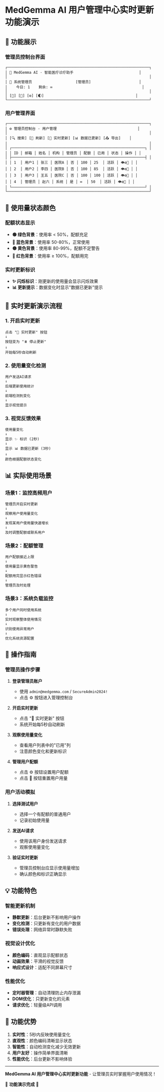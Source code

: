 # MedGemma AI 用户管理中心实时更新功能演示

## 🎯 功能展示

### 管理员控制台界面

```
┌─────────────────────────────────────────────────────────────────┐
│ 🏥 MedGemma AI · 智能医疗诊疗助手                              │
│                                                                 │
│ 👤 系统管理员                    [管理员]                      │
│    今日: 1    剩余: ∞                                         │
│                                                                 │
│ [🔑] [👤] [⚙️] [🌓]                                          │
└─────────────────────────────────────────────────────────────────┘
```

### 用户管理界面

```
┌─────────────────────────────────────────────────────────────────┐
│ ⚙️ 管理员控制台 - 用户管理                                     │
│                                                                 │
│ [🔍 搜索] [🔄 刷新] [🔄 实时更新] [📊 数据已更新] [📤 导出]    │
│                                                                 │
│ ┌─────────────────────────────────────────────────────────────┐ │
│ │ ID │ 邮箱 │ 姓名 │ 机构 │ 管理员 │ 配额 │ 已用 │ 状态 │ 操作 │ │
│ ├─────────────────────────────────────────────────────────────┤ │
│ │ 1  │ 用户1 │ 张三 │ 医院A │ 否 │ 100 │ 25  │ 活跃 │ 👁️⚙️🔄 │ │
│ │ 2  │ 用户2 │ 李四 │ 医院B │ 否 │ 100 │ 85  │ 活跃 │ 👁️⚙️🔄 │ │
│ │ 3  │ 用户3 │ 王五 │ 医院C │ 否 │ 100 │ 100 │ 活跃 │ 👁️⚙️🔄 │ │
│ │ 4  │ 管理员 │ 赵六 │ 系统 │ 是 │ ∞  │ 50  │ 活跃 │ 👁️⚙️🔄 │ │
│ └─────────────────────────────────────────────────────────────┘ │
└─────────────────────────────────────────────────────────────────┘
```

## 🎨 使用量状态颜色

### 配额状态显示
- **🟢 绿色背景**：使用率 < 50%，配额充足
- **🔵 蓝色背景**：使用率 50-80%，正常使用  
- **🟡 黄色背景**：使用率 80-99%，配额不足警告
- **🔴 红色背景**：使用率 ≥ 100%，配额用完

### 实时更新标识
- **✨ 闪烁标识**：刚更新的使用量会显示闪烁效果
- **📊 更新提示**：数据变化时显示"数据已更新"提示

## 🔄 实时更新演示流程

### 1. 开启实时更新
```
点击 "🔄 实时更新" 按钮
↓
按钮变为 "⏸️ 停止更新"
↓
开始每5秒自动刷新
```

### 2. 使用量变化检测
```
用户发送AI请求
↓
后端更新使用统计
↓
前端检测到变化
↓
显示视觉提示
```

### 3. 视觉反馈效果
```
使用量变化
↓
显示 ✨ 标识 (2秒)
↓
显示 📊 数据已更新 (3秒)
↓
颜色根据配额状态变化
```

## 📊 实际使用场景

### 场景1：监控高频用户
```
管理员开启实时更新
↓
观察用户使用量变化
↓
发现某用户使用量快速增长
↓
及时调整配额或联系用户
```

### 场景2：配额管理
```
用户配额接近上限
↓
使用量显示黄色警告
↓
配额用完显示红色错误
↓
管理员及时处理
```

### 场景3：系统负载监控
```
多个用户同时使用系统
↓
实时观察整体使用情况
↓
识别使用异常用户
↓
优化系统资源配置
```

## 🎯 操作指南

### 管理员操作步骤
1. **登录管理员账户**
   - 使用 `admin@medgemma.com` / `SecureAdmin2024!`
   - 点击 ⚙️ 按钮进入管理控制台

2. **开启实时更新**
   - 点击 "🔄 实时更新" 按钮
   - 系统开始每5秒自动刷新

3. **观察使用量变化**
   - 查看用户列表中的"已用"列
   - 注意颜色变化和更新标识

4. **管理用户配额**
   - 点击 ⚙️ 按钮设置用户配额
   - 点击 🔄 按钮重置用户用量

### 用户活动模拟
1. **选择测试用户**
   - 选择一个有配额的普通用户
   - 记录初始使用量

2. **发送AI请求**
   - 使用该用户身份发送请求
   - 观察使用量变化

3. **验证实时更新**
   - 管理员控制台应显示使用量增加
   - 确认颜色和标识正确显示

## 💡 功能特色

### 智能更新机制
- **静默更新**：后台更新不影响用户操作
- **变化检测**：只更新有变化的用户数据
- **错误处理**：网络异常时静默失败

### 视觉设计优化
- **颜色编码**：直观显示配额状态
- **动画效果**：平滑的视觉反馈
- **响应式设计**：适配不同屏幕尺寸

### 性能优化
- **定时器管理**：自动清理防止内存泄漏
- **DOM优化**：只更新变化的元素
- **请求优化**：轻量级API调用

## 🎉 功能优势

1. **实时性**：5秒内反映使用量变化
2. **直观性**：颜色编码清晰显示状态
3. **智能性**：自动检测变化减少无效更新
4. **用户友好**：操作简单界面清晰
5. **性能优化**：后台更新不影响体验

---

**MedGemma AI 用户管理中心实时更新功能** - 让管理员实时掌握用户使用情况！

🎯 **功能演示完成** 🎯
